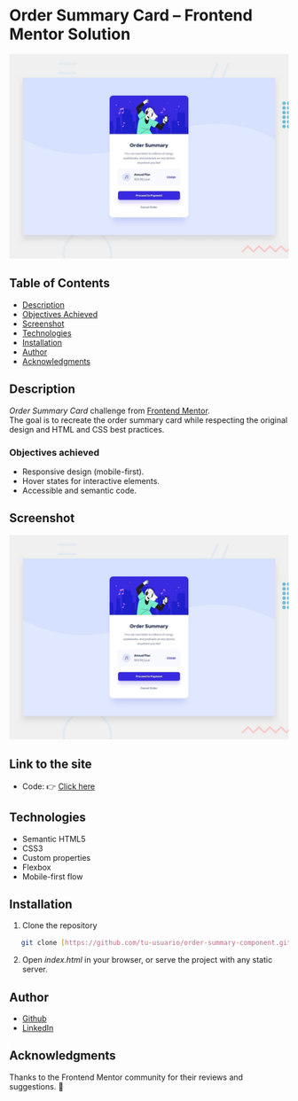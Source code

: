 # Order Summary Card – Frontend Mentor Solution

![Design preview](preview.jpg)

## Table of Contents
- [Description](#description)
- [Objectives Achieved](#objectives-achieved)
- [Screenshot](#screenshot)
- [Technologies](#technologies)
- [Installation](#installation)
- [Author](#author)
- [Acknowledgments](#acknowledgments)

## Description
*Order Summary Card* challenge from [Frontend Mentor](https://www.frontendmentor.io/challenges/order-summary-component-QlPmajDUj).  
The goal is to recreate the order summary card while respecting the original design and HTML and CSS best practices.

### Objectives achieved
- Responsive design (mobile-first).
- Hover states for interactive elements.
- Accessible and semantic code.

## Screenshot
![Screenshot of the solution](preview.jpg)

## Link to the site
- Code: 👉 [Click here](https://github.com/J4yFerdinand/order-summary-component-main.git)

## Technologies
- Semantic HTML5
- CSS3
- Custom properties
- Flexbox
- Mobile-first flow

## Installation
1. Clone the repository
```bash
   git clone [https://github.com/tu-usuario/order-summary-component.git](https://github.com/tu-usuario/order-summary-component.git)
```
2. Open _index.html_ in your browser, or serve the project with any static server.

## Author
- [Github](https://github.com/J4yFerdinand/)
- [LinkedIn](https://www.linkedin.com/in/joferiva/)

## Acknowledgments
Thanks to the Frontend Mentor community for their reviews and suggestions. 🙌